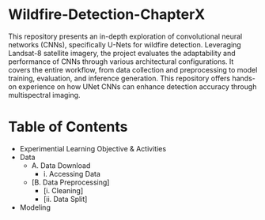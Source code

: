 # Wildfire-Detection-ChapterX
This repository presents an in-depth exploration of convolutional neural networks (CNNs), specifically U-Nets for wildfire detection. Leveraging Landsat-8 satellite imagery, the project evaluates the adaptability and performance of CNNs through various architectural configurations. It covers the entire workflow, from data collection and preprocessing to model training, evaluation, and inference generation. This repository offers hands-on experience on how UNet CNNs can enhance detection accuracy through multispectral imaging.

# Table of Contents
* Experimential Learning Objective & Activities
* Data
  - A. Data Download
    - i. Accessing Data
  - [B. Data Preprocessing]
    - [i. Cleaning]
    - [ii. Data Split] 
* Modeling 
